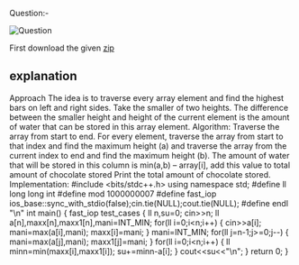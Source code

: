 Question:-

![Question](https://github.com/oscvizag/Coding-Contest-Editorials/blob/master/cOdeSpeC/Try%20first/try%20first.PNG)

First download the given [zip](https://drive.google.com/file/d/1467D9kGPJmmUrs3Riv_TbAtssyBUS-IU/view?usp=sharing)

## explanation

Approach
The idea is to traverse every array element and find the highest bars on left and right sides. Take the smaller of two heights. The difference between the smaller height and height of the current element is the amount of water that can be stored in this array element.
Algorithm:
Traverse the array from start to end.
For every element, traverse the array from start to that index and find the maximum height (a) and traverse the array from the current index to end and find the maximum height (b).
The amount of water that will be stored in this column is min(a,b) – array[i], add this value to total amount of chocolate stored
Print the total amount of chocolate stored.
Implementation:
#include <bits/stdc++.h>
using namespace std;
#define ll long long int
#define mod 1000000007
#define fast_iop ios_base::sync_with_stdio(false);cin.tie(NULL);cout.tie(NULL);
#define endl "\n"
int main()
{
fast_iop
test_cases
{
ll n,su=0;
cin>>n;
ll a[n],maxx[n],maxx1[n],mani=INT_MIN;
for(ll i=0;i<n;i++)
{
cin>>a[i];
mani=max(a[i],mani);
maxx[i]=mani;
}
mani=INT_MIN;
for(ll j=n-1;j>=0;j--)
{
mani=max(a[j],mani);
maxx1[j]=mani;
}
for(ll i=0;i<n;i++)
{
ll minn=min(maxx[i],maxx1[i]);
su+=minn-a[i];
}
cout<<su<<"\n";
}
return 0;
}
